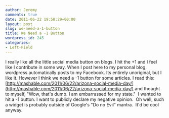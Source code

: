 ```yaml
---
author: Jeremy
comments: true
date: 2011-06-22 19:58:29+00:00
layout: post
slug: we-need-a-1-button
title: We Need a -1 Button
wordpress_id: 245
categories:
- Left-Field
---
```


I really like all the little social media button on blogs. I hit the +1 and I feel like I contribute in some way.  When I post here to my personal blog, wordpress automatically posts to my Facebook. Its entirely unoriginal, but I like it. However I think we need a -1 button for some articles.  I read this: [http://mashable.com/2011/06/22/arizona-social-media-day/](http://mashable.com/2011/06/22/arizona-social-media-day/) and thought to myself, "Wow, that's dumb. I am embarrassed for my state."  I wanted to hit a -1 button. I want to publicly declare my negative opinion.  Oh well, such a widget is probably outside of Google's "Do no Evil" mantra.  It'd be cool anyway.
